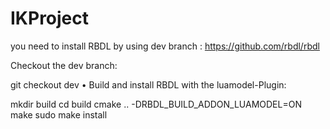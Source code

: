 # IKProject

you need to install RBDL by using dev branch : https://github.com/rbdl/rbdl

Checkout the dev branch:

git checkout dev
• Build and install RBDL with the luamodel-Plugin:

mkdir build
cd build
cmake .. -DRBDL_BUILD_ADDON_LUAMODEL=ON
make
sudo make install
